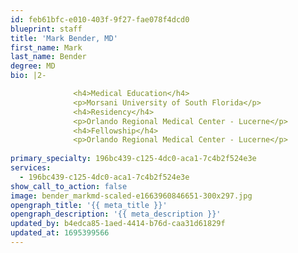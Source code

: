 ```yaml
---
id: feb61bfc-e010-403f-9f27-fae078f4dcd0
blueprint: staff
title: 'Mark Bender, MD'
first_name: Mark
last_name: Bender
degree: MD
bio: |2-

              <h4>Medical Education</h4>
              <p>Morsani University of South Florida</p>
              <h4>Residency</h4>
              <p>Orlando Regional Medical Center - Lucerne</p>
              <h4>Fellowship</h4>
              <p>Orlando Regional Medical Center - Lucerne</p>
          
primary_specialty: 196bc439-c125-4dc0-aca1-7c4b2f524e3e
services:
  - 196bc439-c125-4dc0-aca1-7c4b2f524e3e
show_call_to_action: false
image: bender_markmd-scaled-e1663960846651-300x297.jpg
opengraph_title: '{{ meta_title }}'
opengraph_description: '{{ meta_description }}'
updated_by: b4edca85-1aed-4414-b76d-caa31d61829f
updated_at: 1695399566
---
```

